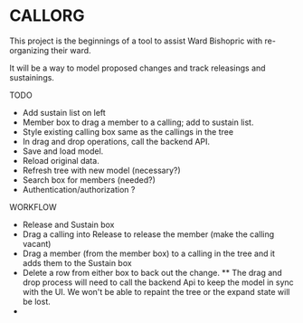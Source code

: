 # CALLORG

This project is the beginnings of a tool to
assist Ward Bishopric with re-organizing their ward.

It will be a way to model proposed changes
and track releasings and sustainings.

TODO
- Add sustain list on left
- Member box to drag a member to a calling; add to sustain list.
- Style existing calling box same as the callings in the tree
- In drag and drop operations, call the backend API.
- Save and load model.
- Reload original data.
- Refresh tree with new model (necessary?)
- Search box for members (needed?)
- Authentication/authorization ?

WORKFLOW
- Release and Sustain box
- Drag a calling into Release to release the member (make the calling vacant)
- Drag a member (from the member box) to a calling in the tree and it adds them to the Sustain box
- Delete a row from either box to back out the change.
** The drag and drop process will need to call the backend Api to keep the model in sync with the UI.
We won't be able to repaint the tree or the expand state will be lost.
- 

